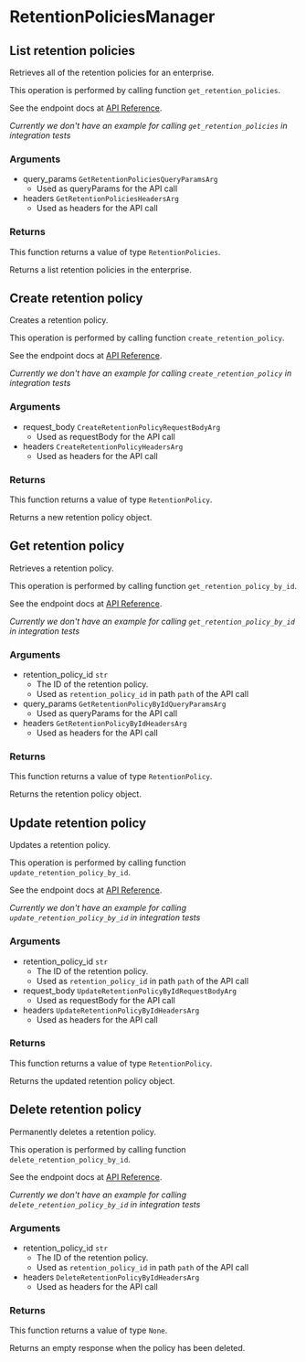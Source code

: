 # RetentionPoliciesManager

## List retention policies

Retrieves all of the retention policies for an enterprise.

This operation is performed by calling function `get_retention_policies`.

See the endpoint docs at
[API Reference](https://developer.box.com/reference/get-retention-policies/).

*Currently we don't have an example for calling `get_retention_policies` in integration tests*

### Arguments

- query_params `GetRetentionPoliciesQueryParamsArg`
  - Used as queryParams for the API call
- headers `GetRetentionPoliciesHeadersArg`
  - Used as headers for the API call


### Returns

This function returns a value of type `RetentionPolicies`.

Returns a list retention policies in the enterprise.


## Create retention policy

Creates a retention policy.

This operation is performed by calling function `create_retention_policy`.

See the endpoint docs at
[API Reference](https://developer.box.com/reference/post-retention-policies/).

*Currently we don't have an example for calling `create_retention_policy` in integration tests*

### Arguments

- request_body `CreateRetentionPolicyRequestBodyArg`
  - Used as requestBody for the API call
- headers `CreateRetentionPolicyHeadersArg`
  - Used as headers for the API call


### Returns

This function returns a value of type `RetentionPolicy`.

Returns a new retention policy object.


## Get retention policy

Retrieves a retention policy.

This operation is performed by calling function `get_retention_policy_by_id`.

See the endpoint docs at
[API Reference](https://developer.box.com/reference/get-retention-policies-id/).

*Currently we don't have an example for calling `get_retention_policy_by_id` in integration tests*

### Arguments

- retention_policy_id `str`
  - The ID of the retention policy.
  - Used as `retention_policy_id` in path `path` of the API call
- query_params `GetRetentionPolicyByIdQueryParamsArg`
  - Used as queryParams for the API call
- headers `GetRetentionPolicyByIdHeadersArg`
  - Used as headers for the API call


### Returns

This function returns a value of type `RetentionPolicy`.

Returns the retention policy object.


## Update retention policy

Updates a retention policy.

This operation is performed by calling function `update_retention_policy_by_id`.

See the endpoint docs at
[API Reference](https://developer.box.com/reference/put-retention-policies-id/).

*Currently we don't have an example for calling `update_retention_policy_by_id` in integration tests*

### Arguments

- retention_policy_id `str`
  - The ID of the retention policy.
  - Used as `retention_policy_id` in path `path` of the API call
- request_body `UpdateRetentionPolicyByIdRequestBodyArg`
  - Used as requestBody for the API call
- headers `UpdateRetentionPolicyByIdHeadersArg`
  - Used as headers for the API call


### Returns

This function returns a value of type `RetentionPolicy`.

Returns the updated retention policy object.


## Delete retention policy

Permanently deletes a retention policy.

This operation is performed by calling function `delete_retention_policy_by_id`.

See the endpoint docs at
[API Reference](https://developer.box.com/reference/delete-retention-policies-id/).

*Currently we don't have an example for calling `delete_retention_policy_by_id` in integration tests*

### Arguments

- retention_policy_id `str`
  - The ID of the retention policy.
  - Used as `retention_policy_id` in path `path` of the API call
- headers `DeleteRetentionPolicyByIdHeadersArg`
  - Used as headers for the API call


### Returns

This function returns a value of type `None`.

Returns an empty response when the policy has been deleted.


